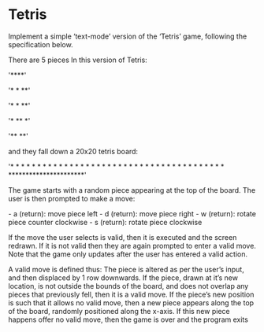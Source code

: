 # Tetris

<p>Implement a simple ‘text-mode’ version of the ‘Tetris’ game, following the specification below.<p>
<p>There are 5 pieces In this version of Tetris:</p>
'****'

'*
 *
 **'

'*
 *
**'

'*
**
*'

'**
 **'

<p>and they fall down a 20x20 tetris board:</p>
'*                    *
 *                    *
 *                    *
 *                    *
 *                    *
 *                    *
 *                    *
 *                    *
 *                    *
 *                    *
 *                    *
 *                    *
 *                    *
 *                    *
 *                    *
 *                    *
 *                    *
 *                    *
 *                    *
 *                    *
 **********************'

<p>The game starts with a random piece appearing at the top of the board. The user is then prompted to make a move:</p>
- a (return): move piece left
- d (return): move piece right
- w (return): rotate piece counter clockwise
- s (return): rotate piece clockwise
<p>If the move the user selects is valid, then it is executed and the screen redrawn. If it is not valid then they are again prompted to enter a valid move. Note that the game only updates after the user has entered a valid action.</p>
<p>A valid move is defined thus: The piece is altered as per the user’s input, and then displaced by 1 row downwards. If the piece, drawn at it’s new location, is not outside the bounds of the board, and does not overlap any pieces that previously fell, then it is a valid move. If the piece’s new position is such that it allows no valid move, then a new piece appears along the top of the board, randomly positioned along the x-axis. If this new piece happens offer no valid move, then the game is over and the program exits</p>
